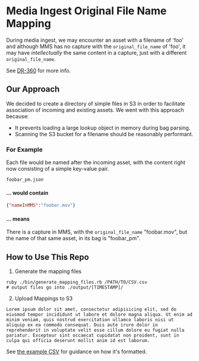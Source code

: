 # Media Ingest Original File Name Mapping

During media ingest, we may encounter an asset with a filename of 'foo'
and although MMS has no capture with the `original_file_name` of 'foo', it may have _intellectually_
the same content in a capture, just with a different `original_file_name`.

See [DR-360](https://jira.nypl.org/browse/DR-360) for more info.

## Our Approach

We decided to create a directory of simple files in S3 in order to facilitate association of incoming and existing assets. We went with this approach because:
* It prevents loading a large lookup object in memory during bag parsing.
* Scanning the S3 bucket for a filename should be reasonably performant.

### For Example
Each file would be named after the incoming asset, with the content right now consisting of a simple key-value pair.

`foobar_pm.json`

#### ... would contain

```json
{"nameInMMS":"foobar.mov"}
```

#### ... means

There is a capture in MMS, with the `original_file_name` "foobar.mov",
but the name of that same asset, in its bag is "foobar_pm".

## How to Use This Repo

1. Generate the mapping files

```
ruby ./bin/generate_mapping_files.rb /PATH/TO/CSV.csv
# output files go into ./output/[TIMESTAMP]/
```

2. Upload Mappings to S3

```
Lorem ipsum dolor sit amet, consectetur adipisicing elit, sed do eiusmod tempor incididunt ut labore et dolore magna aliqua. Ut enim ad minim veniam, quis nostrud exercitation ullamco laboris nisi ut aliquip ex ea commodo consequat. Duis aute irure dolor in reprehenderit in voluptate velit esse cillum dolore eu fugiat nulla pariatur. Excepteur sint occaecat cupidatat non proident, sunt in culpa qui officia deserunt mollit anim id est laborum.  
```

See [the example CSV](examples/example_csv.csv) for guidance on how it's formatted.
